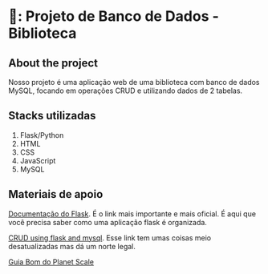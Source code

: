 # 📕: Projeto de Banco de Dados - Biblioteca

## About the project
Nosso projeto é uma aplicação web de uma biblioteca com banco de dados MySQL, focando em operações CRUD e utilizando dados de 2 tabelas.

## Stacks utilizadas
1. Flask/Python
2. HTML
3. CSS
4. JavaScript
5. MySQL

## Materiais de apoio
[Documentação do Flask](https://python-adv-web-apps.readthedocs.io/en/latest/flask3.html). É o link mais importante e mais oficial. É aqui que você precisa saber como uma aplicação flask é organizada.

[CRUD using flask and mysql](https://www.loginworks.com/blogs/making-web-application-crud-using-flask-and-mysql/). Esse link tem umas coisas meio desatualizadas mas dá um norte legal.

[Guia Bom do Planet Scale](https://planetscale.com/learn/video-courses/mysql-for-python-developers/building-a-flask-app-with-mysql/setting-up-the-flask-project?autoplay=1)
